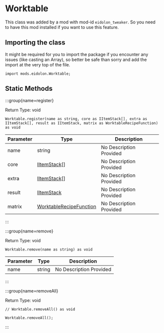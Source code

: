 # Worktable

This class was added by a mod with mod-id `eidolon_tweaker`. So you need to have this mod installed if you want to use this feature.

## Importing the class

It might be required for you to import the package if you encounter any issues (like casting an Array), so better be safe than sorry and add the import at the very top of the file.
```zenscript
import mods.eidolon.Worktable;
```


## Static Methods

:::group{name=register}

Return Type: void

```zenscript
Worktable.register(name as string, core as IItemStack[], extra as IItemStack[], result as IItemStack, matrix as WorktableRecipeFunction) as void
```

| Parameter | Type | Description |
|-----------|------|-------------|
| name | string | No Description Provided |
| core | [IItemStack](/vanilla/api/items/IItemStack)[] | No Description Provided |
| extra | [IItemStack](/vanilla/api/items/IItemStack)[] | No Description Provided |
| result | [IItemStack](/vanilla/api/items/IItemStack) | No Description Provided |
| matrix | [WorktableRecipeFunction](/mods/eidolontweaker/api/WorktableRecipeFunction) | No Description Provided |


:::

:::group{name=remove}

Return Type: void

```zenscript
Worktable.remove(name as string) as void
```

| Parameter | Type | Description |
|-----------|------|-------------|
| name | string | No Description Provided |


:::

:::group{name=removeAll}

Return Type: void

```zenscript
// Worktable.removeAll() as void

Worktable.removeAll();
```

:::

